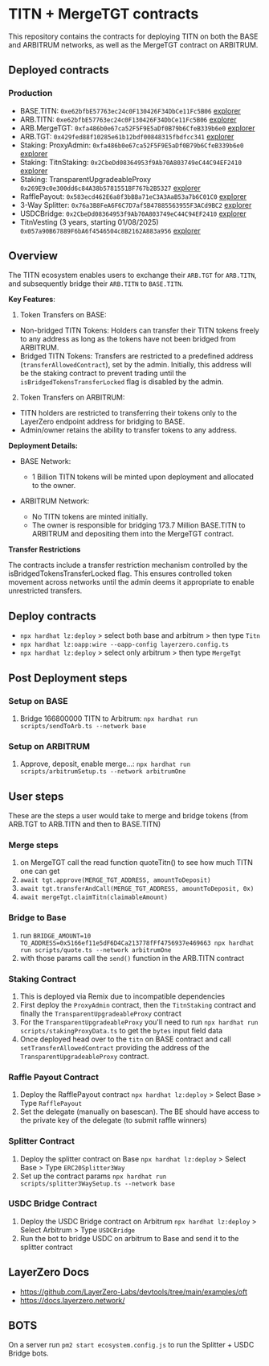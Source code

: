 # TITN + MergeTGT contracts

This repository contains the contracts for deploying TITN on both the BASE and ARBITRUM networks, as well as the MergeTGT contract on ARBITRUM.

## Deployed contracts

### Production

- BASE.TITN: `0xe62bfbE57763ec24c0F130426F34DbCe11Fc5B06` [explorer](https://basescan.org/token/0xe62bfbE57763ec24c0F130426F34DbCe11Fc5B06#code)
- ARB.TITN: `0xe62bfbE57763ec24c0F130426F34DbCe11Fc5B06` [explorer](https://arbiscan.io/token/0xe62bfbE57763ec24c0F130426F34DbCe11Fc5B06#code)
- ARB.MergeTGT: `0xfa486b0e67ca52F5F9E5aDf0B79b6CfeB339b6e0` [explorer](https://arbiscan.io/address/0xfa486b0e67ca52F5F9E5aDf0B79b6CfeB339b6e0#code)
- ARB.TGT: `0x429fed88f10285e61b12bdf00848315fbdfcc341` [explorer](https://arbiscan.io/address/0x429fed88f10285e61b12bdf00848315fbdfcc341#code)
- Staking: ProxyAdmin: `0xfa486b0e67ca52F5F9E5aDf0B79b6CfeB339b6e0` [explorer](https://basescan.org/token/0xfa486b0e67ca52F5F9E5aDf0B79b6CfeB339b6e0#code)
- Staking: TitnStaking: `0x2CbeDd08364953f9Ab70A803749eC44C94EF2410` [explorer](https://basescan.org/token/0x2CbeDd08364953f9Ab70A803749eC44C94EF2410#code)
- Staking: TransparentUpgradeableProxy `0x269E9c0e300dd6c84A38b5781551BF767b2B5327` [explorer](https://basescan.org/token/0x269E9c0e300dd6c84A38b5781551BF767b2B5327#code)
- RafflePayout: `0x583ecd462E6a8f3bBBa71eC3A3AaB53a7b6C01C0` [explorer](https://basescan.org/token/0x583ecd462E6a8f3bBBa71eC3A3AaB53a7b6C01C0#code)
- 3-Way Splitter: `0x76a3B8FeA6F6C7D7af5B47885563955F3ACd9BC2` [explorer](https://basescan.org/token/0x76a3B8FeA6F6C7D7af5B47885563955F3ACd9BC2#code)
- USDCBridge: `0x2CbeDd08364953f9Ab70A803749eC44C94EF2410` [explorer](https://arbiscan.io/token/0x2CbeDd08364953f9Ab70A803749eC44C94EF2410#code)
- TitnVesting (3 years, starting 01/08/2025) `0x057a90B67889F6bA6f4546504c8B2162A883a956` [explorer](https://basescan.org/token/0x057a90B67889F6bA6f4546504c8B2162A883a956#code)

## Overview

The TITN ecosystem enables users to exchange their `ARB.TGT` for `ARB.TITN`, and subsequently bridge their `ARB.TITN` to `BASE.TITN`.

**Key Features**:

1. Token Transfers on BASE:

- Non-bridged TITN Tokens: Holders can transfer their TITN tokens freely to any address as long as the tokens have not been bridged from ARBITRUM.
- Bridged TITN Tokens: Transfers are restricted to a predefined address (`transferAllowedContract`), set by the admin. Initially, this address will be the staking contract to prevent trading until the `isBridgedTokensTransferLocked` flag is disabled by the admin.

2. Token Transfers on ARBITRUM:

- TITN holders are restricted to transferring their tokens only to the LayerZero endpoint address for bridging to BASE.
- Admin/owner retains the ability to transfer tokens to any address.

**Deployment Details:**

- BASE Network:

  - 1 Billion TITN tokens will be minted upon deployment and allocated to the owner.

- ARBITRUM Network:
  - No TITN tokens are minted initially.
  - The owner is responsible for bridging 173.7 Million BASE.TITN to ARBITRUM and depositing them into the MergeTGT contract.

**Transfer Restrictions**

The contracts include a transfer restriction mechanism controlled by the isBridgedTokensTransferLocked flag. This ensures controlled token movement across networks until the admin deems it appropriate to enable unrestricted transfers.

## Deploy contracts

- `npx hardhat lz:deploy` > select both base and arbitrum > then type `Titn`
- `npx hardhat lz:oapp:wire --oapp-config layerzero.config.ts`
- `npx hardhat lz:deploy` > select only arbitrum > then type `MergeTgt`

## Post Deployment steps

### Setup on BASE

1. Bridge 166800000 TITN to Arbitrum: `npx hardhat run scripts/sendToArb.ts --network base`

### Setup on ARBITRUM

1. Approve, deposit, enable merge...: `npx hardhat run scripts/arbitrumSetup.ts --network arbitrumOne`

## User steps

These are the steps a user would take to merge and bridge tokens (from ARB.TGT to ARB.TITN and then to BASE.TITN)

### Merge steps

1. on MergeTGT call the read function quoteTitn() to see how much TITN one can get
2. `await tgt.approve(MERGE_TGT_ADDRESS, amountToDeposit)`
3. `await tgt.transferAndCall(MERGE_TGT_ADDRESS, amountToDeposit, 0x)`
4. `await mergeTgt.claimTitn(claimableAmount)`

### Bridge to Base

1. run `BRIDGE_AMOUNT=10 TO_ADDRESS=0x5166ef11e5dF6D4Ca213778fFf4756937e469663 npx hardhat run scripts/quote.ts --network arbitrumOne`
2. with those params call the `send()` function in the ARB.TITN contract

### Staking Contract

1. This is deployed via Remix due to incompatible dependencies
2. First deploy the `ProxyAdmin` contract, then the `TitnStaking` contract and finally the `TransparentUpgradeableProxy` contract
3. For the `TransparentUpgradeableProxy` you'll need to run `npx hardhat run scripts/stakingProxyData.ts` to get the `bytes` input field data
4. Once deployed head over to the `titn` on BASE contract and call `setTransferAllowedContract` providing the address of the `TransparentUpgradeableProxy` contract.

### Raffle Payout Contract

1. Deploy the RafflePayout contract `npx hardhat lz:deploy` > Select Base > Type `RafflePayout`
2. Set the delegate (manually on basescan). The BE should have access to the private key of the delegate (to submit raffle winners)

### Splitter Contract

1. Deploy the splitter contract on Base `npx hardhat lz:deploy` > Select Base > Type `ERC20Splitter3Way`
2. Set up the contract params `npx hardhat run scripts/splitter3WaySetup.ts --network base`

### USDC Bridge Contract

1. Deploy the USDC Bridge contract on Arbitrum `npx hardhat lz:deploy` > Select Arbitrum > Type `USDCBridge`
2. Run the bot to bridge USDC on arbitrum to Base and send it to the splitter contract

## LayerZero Docs

- https://github.com/LayerZero-Labs/devtools/tree/main/examples/oft
- https://docs.layerzero.network/

## BOTS

On a server run `pm2 start ecosystem.config.js` to run the Splitter + USDC Bridge bots.
